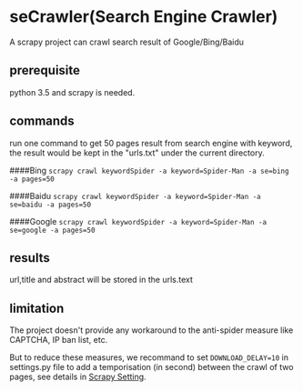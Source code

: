 # seCrawler(Search Engine Crawler)
A scrapy project can crawl search result of Google/Bing/Baidu

## prerequisite
python 3.5 and scrapy is needed.


## commands

run one command to get 50 pages result from search engine with keyword, the result would be kept in the "urls.txt" under the current directory.


####Bing
```scrapy crawl keywordSpider -a keyword=Spider-Man -a se=bing -a pages=50```

####Baidu
```scrapy crawl keywordSpider -a keyword=Spider-Man -a se=baidu -a pages=50```

####Google
```scrapy crawl keywordSpider -a keyword=Spider-Man -a se=google -a pages=50```

## results
url,title and abstract will be stored in the urls.text
## limitation
The project doesn't provide any workaround to the anti-spider measure like CAPTCHA, IP ban list, etc. 

But to reduce these measures, we recommand to set ```DOWNLOAD_DELAY=10``` in settings.py file to add a temporisation (in second) between the crawl of two pages, see details in [Scrapy Setting](https://doc.scrapy.org/en/1.2/topics/settings.html#std:setting-DOWNLOAD_DELAY).